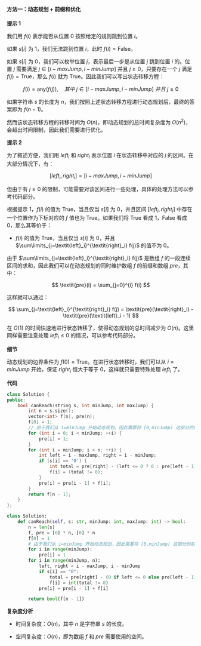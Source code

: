 #### 方法一：动态规划 + 前缀和优化

**提示 $1$**

我们用 $f(i)$ 表示能否从位置 $0$ 按照给定的规则跳到位置 $i$。

如果 $s[i]$ 为 $1$，我们无法跳到位置 $i$，此时 $f(i) = \text{False}$。

如果 $s[i]$ 为 $0$，我们可以枚举位置 $j$，表示最后一步是从位置 $j$ 跳到位置 $i$ 的。位置 $j$ 需要满足 $j \in [i - \textit{maxJump}, i - \textit{minJump}]$ 并且 $j \geq 0$，只要存在一个 $j$ 满足 $f(j)=\text{True}$，那么 $f(i)$ 就为 $\text{True}$。因此我们可以写出状态转移方程：

$$
f(i) = \text{any}\big(f(j)\big), \quad 其中 ~ j \in [i - \textit{maxJump}, i - \textit{minJump}] ~并且~ j \geq 0
$$

如果字符串 $s$ 的长度为 $n$，我们按照上述状态转移方程进行动态规划后，最终的答案即为 $f(n-1)$。

然而该状态转移方程的转移时间为 $O(n)$，即动态规划的总时间复杂度为 $O(n^2)$，会超出时间限制，因此我们需要进行优化。

**提示 $2$**

为了叙述方便，我们用 $\textit{left}_i$ 和 $\textit{right}_i$ 表示位置 $i$ 在状态转移中对应的 $j$ 的区间。在大部分情况下，有：

$$
[\textit{left}_i, \textit{right}_i] = [i - \textit{maxJump}, i - \textit{minJump}]
$$

但由于有 $j \geq 0$ 的限制，可能需要对该区间进行一些处理，具体的处理方法可以参考代码部分。

根据提示 $1$，$f(i)$ 的值为 $\text{True}$，当且仅当 $s[i]$ 为 $0$，并且区间 $[\textit{left}_i, \textit{right}_i]$ 中存在一个位置作为下标对应的 $f$ 值也为 $\text{True}$。如果我们将 $\text{True}$ 看成 $1$，$\text{False}$ 看成 $0$，那么其等价于：

- $f(i)$ 的值为 $\text{True}$，当且仅当 $s[i]$ 为 $0$，并且 $\sum\limits_{j=\textit{left}_i}^{\textit{right}_i} f(j)$ 的值不为 $0$。

由于 $\sum\limits_{j=\textit{left}_i}^{\textit{right}_i} f(j)$ 是数组 $f$ 的一段连续区间的求和，因此我们可以在动态规划的同时维护数组 $f$ 的前缀和数组 $\textit{pre}$，其中：

$$
\textit{pre}(i) = \sum_{j=0}^{i} f(i)
$$

这样就可以通过：

$$
\sum_{j=\textit{left}_i}^{\textit{right}_i} f(j) = \textit{pre}(\textit{right}_i) - \textit{pre}(\textit{left}_i - 1)
$$

在 $O(1)$ 的时间快速地进行状态转移了，使得动态规划的总时间减少为 $O(n)$。这里同样需要注意处理 $\textit{left}_i \leq 0$ 的情况，可以参考代码部分。

**细节**

动态规划的边界条件为 $f(0) = \text{True}$。在进行状态转移时，我们可以从 $i = \textit{minJump}$ 开始，保证 $\textit{right}_i$ 恒大于等于 $0$，这样就只需要特殊处理 $\textit{left}_i$ 了。

**代码**

```C++ [sol1-C++]
class Solution {
public:
    bool canReach(string s, int minJump, int maxJump) {
        int n = s.size();
        vector<int> f(n), pre(n);
        f[0] = 1;
        // 由于我们从 i=minJump 开始动态规划，因此需要将 [0,minJump) 这部分的前缀和预处理出来
        for (int i = 0; i < minJump; ++i) {
            pre[i] = 1;
        }
        for (int i = minJump; i < n; ++i) {
            int left = i - maxJump, right = i - minJump;
            if (s[i] == '0') {
                int total = pre[right] - (left <= 0 ? 0 : pre[left - 1]);
                f[i] = (total != 0);
            }
            pre[i] = pre[i - 1] + f[i];
        }
        return f[n - 1];
    }
};
```

```Python [sol1-Python3]
class Solution:
    def canReach(self, s: str, minJump: int, maxJump: int) -> bool:
        n = len(s)
        f, pre = [0] * n, [0] * n
        f[0] = 1
        # 由于我们从 i=minJump 开始动态规划，因此需要将 [0,minJump) 这部分的前缀和预处理出来
        for i in range(minJump):
            pre[i] = 1
        for i in range(minJump, n):
            left, right = i - maxJump, i - minJump
            if s[i] == "0":
                total = pre[right] - (0 if left <= 0 else pre[left - 1])
                f[i] = int(total != 0)
            pre[i] = pre[i - 1] + f[i]

        return bool(f[n - 1])
```

**复杂度分析**

- 时间复杂度：$O(n)$，其中 $n$ 是字符串 $s$ 的长度。

- 空间复杂度：$O(n)$，即为数组 $f$ 和 $\textit{pre}$ 需要使用的空间。